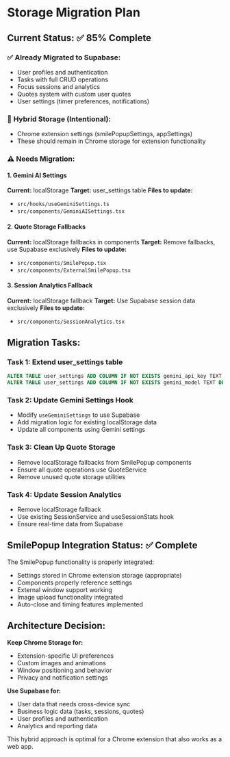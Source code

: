 # Storage Migration Plan

## Current Status: ✅ 85% Complete

### ✅ **Already Migrated to Supabase:**
- User profiles and authentication
- Tasks with full CRUD operations
- Focus sessions and analytics
- Quotes system with custom user quotes
- User settings (timer preferences, notifications)

### 🔄 **Hybrid Storage (Intentional):**
- Chrome extension settings (smilePopupSettings, appSettings)
- These should remain in Chrome storage for extension functionality

### ⚠️ **Needs Migration:**

#### 1. Gemini AI Settings
**Current:** localStorage
**Target:** user_settings table
**Files to update:**
- `src/hooks/useGeminiSettings.ts`
- `src/components/GeminiAISettings.tsx`

#### 2. Quote Storage Fallbacks
**Current:** localStorage fallbacks in components
**Target:** Remove fallbacks, use Supabase exclusively
**Files to update:**
- `src/components/SmilePopup.tsx`
- `src/components/ExternalSmilePopup.tsx`

#### 3. Session Analytics Fallback
**Current:** localStorage fallback
**Target:** Use Supabase session data exclusively
**Files to update:**
- `src/components/SessionAnalytics.tsx`

## Migration Tasks:

### Task 1: Extend user_settings table
```sql
ALTER TABLE user_settings ADD COLUMN IF NOT EXISTS gemini_api_key TEXT;
ALTER TABLE user_settings ADD COLUMN IF NOT EXISTS gemini_model TEXT DEFAULT 'gemini-pro';
```

### Task 2: Update Gemini Settings Hook
- Modify `useGeminiSettings` to use Supabase
- Add migration logic for existing localStorage data
- Update all components using Gemini settings

### Task 3: Clean Up Quote Storage
- Remove localStorage fallbacks from SmilePopup components
- Ensure all quote operations use QuoteService
- Remove unused quote storage utilities

### Task 4: Update Session Analytics
- Remove localStorage fallback
- Use existing SessionService and useSessionStats hook
- Ensure real-time data from Supabase

## SmilePopup Integration Status: ✅ Complete

The SmilePopup functionality is properly integrated:
- Settings stored in Chrome extension storage (appropriate)
- Components properly reference settings
- External window support working
- Image upload functionality integrated
- Auto-close and timing features implemented

## Architecture Decision:

**Keep Chrome Storage for:**
- Extension-specific UI preferences
- Custom images and animations
- Window positioning and behavior
- Privacy and notification settings

**Use Supabase for:**
- User data that needs cross-device sync
- Business logic data (tasks, sessions, quotes)
- User profiles and authentication
- Analytics and reporting data

This hybrid approach is optimal for a Chrome extension that also works as a web app.